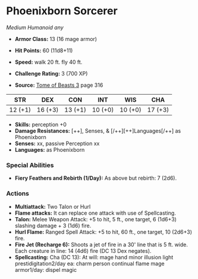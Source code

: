 # Phoenixborn Sorcerer

*Medium* *Humanoid* *any*

- **Armor Class:** 13 (16 mage armor)
- **Hit Points:** 60 (11d8+11)
- **Speed:** walk 20 ft. fly 40 ft.

- **Challenge Rating:** 3 (700 XP)
- **Source:** [Tome of Beasts 3](https://koboldpress.com/kpstore/product/tome-of-beasts-3-for-5th-edition/) page 316

| STR | DEX | CON | INT | WIS | CHA |
| --- | --- | --- | --- | --- | --- |
| 12 (+1) | 16 (+3) | 13 (+1) | 10 (+0) | 10 (+0) | 17 (+3) |

- **Skills:** perception +0
- **Damage Resistances:** [++], Senses, &amp; [/++][++]Languages[/++] as Phoenixborn
- **Senses:** xx, passive Perception xx
- **Languages:** as Phoenixborn

### Special Abilities

- **Fiery Feathers and Rebirth (1/Day):** As above but rebirth: 7 (2d6).

### Actions

- **Multiattack:** Two Talon or Hurl
- **Flame attacks:** It can replace one attack with use of Spellcasting.
- **Talon:** Melee Weapon Attack: +5 to hit, 5 ft., one target, 6 (1d6+3) slashing damage + 3 (1d6) fire.
- **Hurl Flame:** Ranged Spell Attack: +5 to hit, 60 ft., one target, 10 (2d6+3) fire.
- **Fire Jet (Recharge 6):** Shoots a jet of fire in a 30' line that is 5 ft. wide. Each creature in line: 14 (4d6) fire (DC 13 Dex negates).
- **Spellcasting:** Cha (DC 13): At will: mage hand minor illusion light prestidigitation2/day ea: charm person continual flame mage armor1/day: dispel magic


